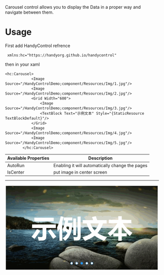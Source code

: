 Carousel control allows you to display the Data in a proper way and navigate between them.

# Usage
First add HandyControl refrence
```
 xmlns:hc="https://handyorg.github.io/handycontrol"
```
then in your xaml
```
<hc:Carousel>
            <Image Source="/HandyControlDemo;component/Resources/Img/1.jpg"/>
            <Image Source="/HandyControlDemo;component/Resources/Img/2.jpg"/>
            <Grid Width="600">
                <Image Source="/HandyControlDemo;component/Resources/Img/3.jpg"/>
                <TextBlock Text="示例文本" Style="{StaticResource TextBlockDefault}"/>
            </Grid>
            <Image Source="/HandyControlDemo;component/Resources/Img/4.jpg"/>
            <Image Source="/HandyControlDemo;component/Resources/Img/5.jpg"/>
        </hc:Carousel>
```
| **Available Properti**es | **Description**                                 |
| ------------------------ | ----------------------------------------------- |
| AutoRun                  | Enabling it will automatically change the pages |
| IsCenter                 | put image in center screen                      |

***
![](https://github.com/HandyOrg/HandyOrgResource/blob/master/HandyControl/Resources/Carousel.gif)